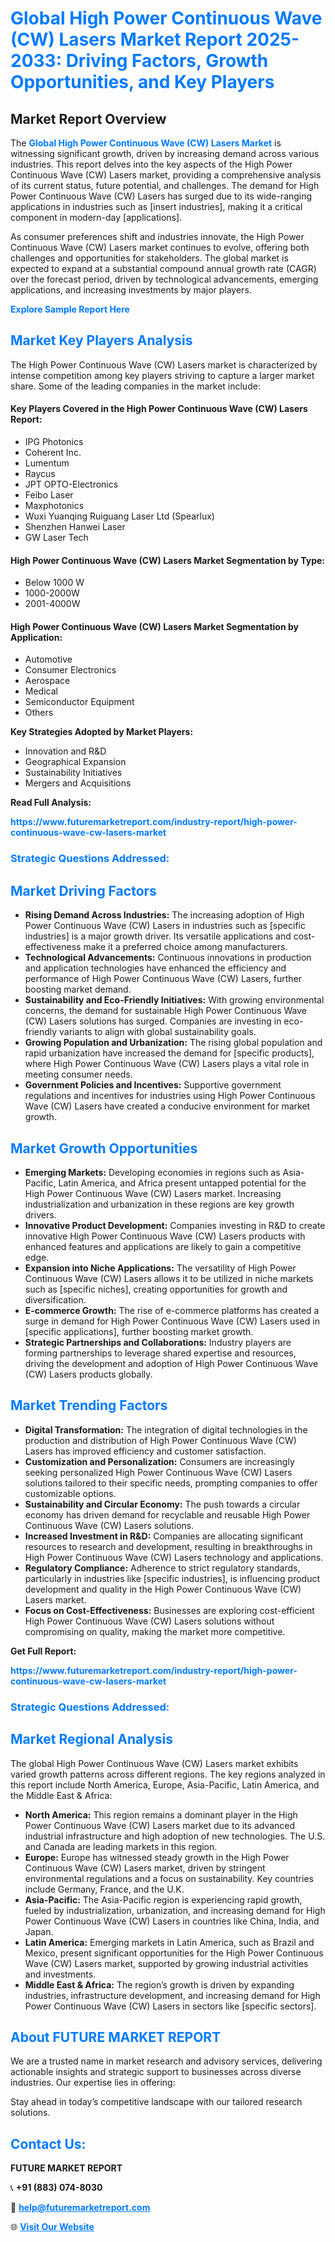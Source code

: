 <h1 style="color: #007BFF;">Global High Power Continuous Wave (CW) Lasers Market Report 2025-2033: Driving Factors, Growth Opportunities, and Key Players</h1>

<section id="overview">
<h2>Market Report Overview</h2>
<p>The <a href="https://www.futuremarketreport.com/industry-report/high-power-continuous-wave-cw-lasers-market" style="color: #007BFF; text-decoration: none;"><strong>Global High Power Continuous Wave (CW) Lasers Market</strong></a> is witnessing significant growth, driven by increasing demand across various industries. This report delves into the key aspects of the High Power Continuous Wave (CW) Lasers market, providing a comprehensive analysis of its current status, future potential, and challenges. The demand for High Power Continuous Wave (CW) Lasers has surged due to its wide-ranging applications in industries such as [insert industries], making it a critical component in modern-day [applications].</p>
<p>As consumer preferences shift and industries innovate, the High Power Continuous Wave (CW) Lasers market continues to evolve, offering both challenges and opportunities for stakeholders. The global market is expected to expand at a substantial compound annual growth rate (CAGR) over the forecast period, driven by technological advancements, emerging applications, and increasing investments by major players.</p>
</section>

<section id="overview">
<p><a href="https://www.futuremarketreport.com/request-sample/reportId=33342" style="color: #007BFF; text-decoration: none;"><strong>Explore Sample Report Here</strong></a></p>
</section>

<section id="key-players">
<h2 style="color: #007BFF;">Market Key Players Analysis</h2>
<p>The High Power Continuous Wave (CW) Lasers market is characterized by intense competition among key players striving to capture a larger market share. Some of the leading companies in the market include:</p>
<h4>Key Players Covered in the High Power Continuous Wave (CW) Lasers Report:</h4>
<ul><li>IPG Photonics</li><li>Coherent Inc.</li><li>Lumentum</li><li>Raycus</li><li>JPT OPTO-Electronics</li><li>Feibo Laser</li><li>Maxphotonics</li><li>Wuxi Yuanqing Ruiguang Laser Ltd (Spearlux)</li><li>Shenzhen Hanwei Laser</li><li>GW Laser Tech</li></ul>
<h4>High Power Continuous Wave (CW) Lasers Market Segmentation by Type:</h4>
<ul><li>Below 1000 W</li><li>1000-2000W</li><li>2001-4000W</li></ul>

<h4>High Power Continuous Wave (CW) Lasers Market Segmentation by Application:</h4>
<ul><li>Automotive</li><li>Consumer Electronics</li><li>Aerospace</li><li>Medical</li><li>Semiconductor Equipment</li><li>Others</li></ul>
<p><strong>Key Strategies Adopted by Market Players:</strong></p>
<ul>
<li>Innovation and R&D</li>
<li>Geographical Expansion</li>
<li>Sustainability Initiatives</li>
<li>Mergers and Acquisitions</li>
</ul>
</section>

<section>
<p><strong>Read Full Analysis: </strong></p><a href="https://www.futuremarketreport.com/industry-report/high-power-continuous-wave-cw-lasers-market" style="color: #007BFF; text-decoration: none;"><strong>https://www.futuremarketreport.com/industry-report/high-power-continuous-wave-cw-lasers-market</strong></a>
<h3 style="color: #007BFF;">Strategic Questions Addressed:</h3>
</section>

<section id="driving-factors">
<h2 style="color: #007BFF;">Market Driving Factors</h2>
<ul>
<li><strong>Rising Demand Across Industries:</strong> The increasing adoption of High Power Continuous Wave (CW) Lasers in industries such as [specific industries] is a major growth driver. Its versatile applications and cost-effectiveness make it a preferred choice among manufacturers.</li>
<li><strong>Technological Advancements:</strong> Continuous innovations in production and application technologies have enhanced the efficiency and performance of High Power Continuous Wave (CW) Lasers, further boosting market demand.</li>
<li><strong>Sustainability and Eco-Friendly Initiatives:</strong> With growing environmental concerns, the demand for sustainable High Power Continuous Wave (CW) Lasers solutions has surged. Companies are investing in eco-friendly variants to align with global sustainability goals.</li>
<li><strong>Growing Population and Urbanization:</strong> The rising global population and rapid urbanization have increased the demand for [specific products], where High Power Continuous Wave (CW) Lasers plays a vital role in meeting consumer needs.</li>
<li><strong>Government Policies and Incentives:</strong> Supportive government regulations and incentives for industries using High Power Continuous Wave (CW) Lasers have created a conducive environment for market growth.</li>
</ul>
</section>

<section id="growth-opportunities">
<h2 style="color: #007BFF;">Market Growth Opportunities</h2>
<ul>
<li><strong>Emerging Markets:</strong> Developing economies in regions such as Asia-Pacific, Latin America, and Africa present untapped potential for the High Power Continuous Wave (CW) Lasers market. Increasing industrialization and urbanization in these regions are key growth drivers.</li>
<li><strong>Innovative Product Development:</strong> Companies investing in R&D to create innovative High Power Continuous Wave (CW) Lasers products with enhanced features and applications are likely to gain a competitive edge.</li>
<li><strong>Expansion into Niche Applications:</strong> The versatility of High Power Continuous Wave (CW) Lasers allows it to be utilized in niche markets such as [specific niches], creating opportunities for growth and diversification.</li>
<li><strong>E-commerce Growth:</strong> The rise of e-commerce platforms has created a surge in demand for High Power Continuous Wave (CW) Lasers used in [specific applications], further boosting market growth.</li>
<li><strong>Strategic Partnerships and Collaborations:</strong> Industry players are forming partnerships to leverage shared expertise and resources, driving the development and adoption of High Power Continuous Wave (CW) Lasers products globally.</li>
</ul>
</section>

<section id="trending-factors">
<h2 style="color: #007BFF;">Market Trending Factors</h2>
<ul>
<li><strong>Digital Transformation:</strong> The integration of digital technologies in the production and distribution of High Power Continuous Wave (CW) Lasers has improved efficiency and customer satisfaction.</li>
<li><strong>Customization and Personalization:</strong> Consumers are increasingly seeking personalized High Power Continuous Wave (CW) Lasers solutions tailored to their specific needs, prompting companies to offer customizable options.</li>
<li><strong>Sustainability and Circular Economy:</strong> The push towards a circular economy has driven demand for recyclable and reusable High Power Continuous Wave (CW) Lasers solutions.</li>
<li><strong>Increased Investment in R&D:</strong> Companies are allocating significant resources to research and development, resulting in breakthroughs in High Power Continuous Wave (CW) Lasers technology and applications.</li>
<li><strong>Regulatory Compliance:</strong> Adherence to strict regulatory standards, particularly in industries like [specific industries], is influencing product development and quality in the High Power Continuous Wave (CW) Lasers market.</li>
<li><strong>Focus on Cost-Effectiveness:</strong> Businesses are exploring cost-efficient High Power Continuous Wave (CW) Lasers solutions without compromising on quality, making the market more competitive.</li>
</ul>
</section>

<section>
<p><strong>Get Full Report: </strong></p><a href="https://www.futuremarketreport.com/industry-report/high-power-continuous-wave-cw-lasers-market" style="color: #007BFF; text-decoration: none;"><strong>https://www.futuremarketreport.com/industry-report/high-power-continuous-wave-cw-lasers-market</strong></a>
<h3 style="color: #007BFF;">Strategic Questions Addressed:</h3>
</section>


<section id="regional-analysis">
<h2 style="color: #007BFF;">Market Regional Analysis</h2>
<p>The global High Power Continuous Wave (CW) Lasers market exhibits varied growth patterns across different regions. The key regions analyzed in this report include North America, Europe, Asia-Pacific, Latin America, and the Middle East & Africa:</p>
<ul>
<li><strong>North America:</strong> This region remains a dominant player in the High Power Continuous Wave (CW) Lasers market due to its advanced industrial infrastructure and high adoption of new technologies. The U.S. and Canada are leading markets in this region.</li>
<li><strong>Europe:</strong> Europe has witnessed steady growth in the High Power Continuous Wave (CW) Lasers market, driven by stringent environmental regulations and a focus on sustainability. Key countries include Germany, France, and the U.K.</li>
<li><strong>Asia-Pacific:</strong> The Asia-Pacific region is experiencing rapid growth, fueled by industrialization, urbanization, and increasing demand for High Power Continuous Wave (CW) Lasers in countries like China, India, and Japan.</li>
<li><strong>Latin America:</strong> Emerging markets in Latin America, such as Brazil and Mexico, present significant opportunities for the High Power Continuous Wave (CW) Lasers market, supported by growing industrial activities and investments.</li>
<li><strong>Middle East & Africa:</strong> The region’s growth is driven by expanding industries, infrastructure development, and increasing demand for High Power Continuous Wave (CW) Lasers in sectors like [specific sectors].</li>
</ul>
</section>

<footer>
<h2 style="color: #007BFF;">About FUTURE MARKET REPORT</h2>
<p>We are a trusted name in market research and advisory services, delivering actionable insights and strategic support to businesses across diverse industries. Our expertise lies in offering:</p>

<p>Stay ahead in today’s competitive landscape with our tailored research solutions.</p>

<h2 style="color: #007BFF;">Contact Us:</h2>
<p><strong>FUTURE MARKET REPORT</strong></p>
<p>📞 <strong>+91 (883) 074-8030</strong></p>
<p>📧 <strong><a href="mailto:help@futuremarketreport.com" style="color: #007BFF;">help@futuremarketreport.com</a></strong></p>
<p>🌐 <strong><a href="https://www.futuremarketreport.com/" style="color: #007BFF;">Visit Our Website</a></strong></p>
</footer>